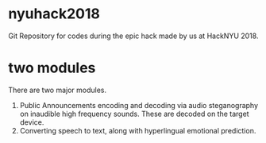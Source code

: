 # nyuhack2018
Git Repository for codes during the epic hack made by us at HackNYU 2018.

# two modules
There are two major modules.
1. Public Announcements encoding and decoding via audio steganography on inaudible high frequency sounds. These are decoded on the target device.
2. Converting speech to text, along with hyperlingual emotional prediction.
